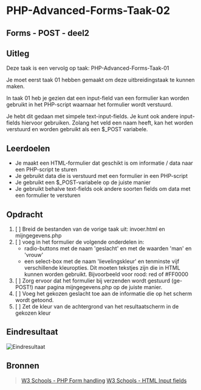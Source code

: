 # PHP-Advanced-Forms-Taak-02


## Forms - POST - deel2


## Uitleg

Deze taak is een vervolg op taak: PHP-Advanced-Forms-Taak-01

Je moet eerst taak 01 hebben gemaakt om deze uitbreidingstaak te kunnen maken.

In taak 01 heb je gezien dat een input-field van een formulier kan worden gebruikt in het PHP-script waarnaar het formulier wordt verstuurd.

Je hebt dit gedaan met simpele text-input-fields. Je kunt ook andere input-fields hiervoor gebruiken. Zolang het veld een naam heeft, kan het worden verstuurd en worden gebruikt als een $_POST variabele.

## Leerdoelen

- Je maakt een HTML-formulier dat geschikt is om informatie / data naar een PHP-script te sturen
- Je gebruikt data die is verstuurd met een formulier in een PHP-script
- Je gebruikt een $_POST-variabele op de juiste manier
- Je gebruikt behalve text-fields ook andere soorten fields om data met een formulier te versturen


## Opdracht

1. [ ] Breid de bestanden van de vorige taak uit: invoer.html en mijngegevens.php
2. [ ] voeg in het formulier de volgende onderdelen in:
    - radio-buttons met de naam 'geslacht' en met de waarden 'man' en 'vrouw'
    - een select-box met de naam 'lievelingskleur' en tenminste vijf verschillende kleuropties. Dit moeten tekstjes zijn die in HTML kunnen worden gebruikt. Bijvoorbeeld voor rood: red of #FF0000
3. [ ] Zorg ervoor dat het formulier bij verzenden wordt gestuurd (ge-POST!) naar pagina mijngegevens.php op de juiste manier.
4. [ ] Voeg het gekozen geslacht toe aan de informatie die op het scherm wordt getoond.
5. [ ] Zet de kleur van de achtergrond van het resultaatscherm in de gekozen kleur

## Eindresultaat

![Eindresultaat](https://github.com/ROC-van-Amsterdam-College-Amstelland/PHP-ADVANCED/blob/master/3-Forms/taak02/images/reslutaat.png)

## Bronnen

> [W3 Schools - PHP Form handling](https://www.w3schools.com/php/php_forms.asp)
> [W3 Schools - HTML Input fields](https://www.w3schools.com/html/html_form_input_types.asp)
